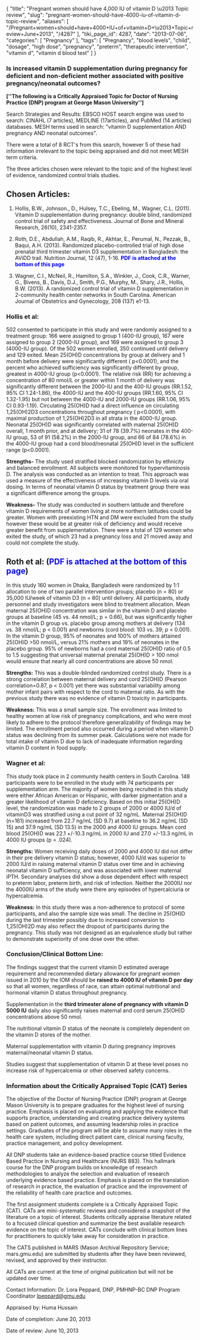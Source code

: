 {
    "title": "Pregnant women should have 4,000 IU of vitamin D \u2013 Topic review",
    "slug": "pregnant-women-should-have-4000-iu-of-vitamin-d-topic-review",
    "aliases": [
        "/Pregnant+women+should+have+4000+IU+of+vitamin+D+\u2013+Topic+review+June+2013",
        "/4287"
    ],
    "tiki_page_id": 4287,
    "date": "2013-07-06",
    "categories": [
        "Pregnancy"
    ],
    "tags": [
        "Pregnancy",
        "blood levels",
        "child",
        "dosage",
        "high dose",
        "pregnancy",
        "preterm",
        "therapeutic intervention",
        "vitamin d",
        "vitamin d blood test"
    ]
}


### Is increased vitamin D supplementation during pregnancy for deficient and non-deficient mother associated with positive pregnancy/neonatal outcomes?

 **<span>[''The following is a Critically Appraised Topic for Doctor of Nursing Practice (DNP) program at George Mason University'']</span>** 

Search Strategies and Results: EBSCO HOST search engine was used to search: CINAHL (7 articles), MEDLINE (17articles), and PubMed (14 articles) databases. MESH terms used in search: "vitamin D supplementation AND pregnancy AND neonatal outcomes".

There were a total of 8 RCT's from this search, however 5 of these had information irrelevant to the topic being appraised and did not meet MESH term criteria. 

The three articles chosen were relevant to the topic and of the highest level of evidence, randomized control trials studies.

## Chosen Articles:

1. Hollis, B.W., Johnson., D., Hulsey, T.C., Ebeling, M., Wagner, C.L. (2011). Vitamin D supplementation during pregnancy: double blind, randomized control trial of safety and effectiveness. Journal of Bone and Mineral Research, 26(10), 2341-2357.

1. Roth, D.E., Abdullah, A.M., Raqib, R., Akhtar, E., Perumal, N., Pezzak, B., Baqui, A.H. (2013). Randomized placebo-controlled trial of high dose prenatal third trimester vitamin D3 supplementation in Bangladesh: the AViDD trail. Nutrition Journal, 12 (47), 1-16.  **<span style="color:#00F;">PDF is attached at the bottom of this page</span>** 

1. Wagner, C.I., McNeil, R., Hamilton, S.A., Winkler, J., Cook, C.R., Warner, G., Bivens, B., Davis, D.J., Smith, P.G., Murphy, M., Shary, J.R., Hollis, B.W. (2013). A randomized control trial of vitamin D supplementation in 2-community health center networks in South Carolina. American Journal of Obstetrics and Gynecology, 208 (137) e1-13.

### Hollis et al:

502 consented to participate in this study and were randomly assigned to a treatment group: 166 were assigned to group 1 (400-IU group), 167 were assigned to group 2 (2000-IU group), and 169 were assigned to group 3 (4000-IU group). Of the 502 women enrolled, 350 continued until delivery and 129 exited. Mean 25(OH)D concentrations by group at delivery and 1 month before delivery were significantly different ( p<0.0001), and the percent who achieved sufficiency was significantly different by group, greatest in 4000-IU group (p<0.0001). The relative risk (RR) for achieving a concentration of 80 nmol/L or greater within 1 month of delivery was significantly different between the 2000-IU and the 400-IU groups (RR.1.52, 95% CI 1.24-1.86), the 4000-IU and the 400-IU groups (RR.1.60, 95% CI 1.32-1.95) but not between the 4000-IU and 2000-IU groups (RR.1.06, 95% CI 0.93-1.19). Circulating 25(OH)D had a direct influence on circulating 1,25(OH)2D3 concentrations throughout pregnancy ( p<0.0001), with maximal production of 1,25(OH)2D3 in all strata in the 4000-IU group. Neonatal 25(OH)D was significantly correlated with maternal 25(OH)D overall, 1 month prior, and at delivery; 31 of 78 (39.7%) neonates in the 400-IU group, 53 of 91 (58.2%) in the 2000-IU group, and 66 of 84 (78.6%) in the 4000-IU group had a cord blood/neonatal 25(OH)D level in the sufficient range (p<0.0001). 

 **Strengths-** The study used stratified blocked randomization by ethnicity and balanced enrollment. All subjects were monitored for hypervitaminosis D. The analysis was conducted as an intention to treat. This approach was used a measure of the effectiveness of increasing vitamin D levels via oral dosing. In terms of neonatal vitamin D status by treatment group there was a significant difference among the groups.

 **Weakness-**  The study was conducted in southern latitude and therefore vitamin D requirements of women living at more northern latitudes could be greater. Women with preexisting HTN and DM were excluded from the study however these would be at greater risk of deficiency and would receive greater benefit from supplementation. There were a total of 129 women who exited the study, of which 23 had a pregnancy loss and 21 moved away and could not complete the study.

## Roth et al: (<span style="color:#00F;">PDF is attached at the bottom of this page</span>)

In this study 160 women in Dhaka, Bangladesh were randomized by 1:1 allocation to one of two parallel intervention groups; placebo (n = 80) or 35,000 IU/week of vitamin D3 (n = 80) until delivery. All participants, study personnel and study investigators were blind to treatment allocation. Mean maternal 25(OH)D concentration was similar in the vitamin D and placebo groups at baseline (45 vs. 44 nmol/L; p = 0.66), but was significantly higher in the vitamin D group vs. placebo group among mothers at delivery (134 vs. 38 nmol/L; p < 0.001) and newborns (cord blood: 103 vs. 39; p < 0.001). In the vitamin D group, 95% of neonates and 100% of mothers attained 25(OH)D >50 nmol/L, versus 21% mothers and 19% of neonates in the placebo group. 95% of newborns had a cord maternal 25(OH)D ratio of 0.5 to 1.5 suggesting that universal maternal prenatal 25(OH)D > 100 nmol would ensure that nearly all cord concentrations are above 50 nmol. 

 **Strengths:**  This was a double-blinded randomized control study. There is a strong correlation between maternal delivery and cord 25(OH)D (Pearson correlation=0.87, p < 0.001) yet there was substantial variability among mother infant pairs with respect to the cord to maternal ratio. As with the previous study there was no evidence of vitamin D toxicity in participants. 

 **Weakness:**  This was a small sample size. The enrollment was limited to healthy women at low risk of pregnancy complications, and who were most likely to adhere to the protocol therefore generalizability of findings may be limited. The enrollment period also occurred during a period when vitamin D status was declining from its summer peak. Calculations were not made for total intake of vitamin D due to lack of inadequate information regarding vitamin D content in food supply.

### Wagner et al:

This study took place in 2 community health centers in South Carolina. 148 participants were to be enrolled in the study with 74 participants per supplementation arm. The majority of women being recruited in this study were either African American or Hispanic, with darker pigmentation and a greater likelihood of vitamin D deficiency. Based on this initial 25(OH)D level, the randomization was made to 2 groups of 2000 or 4000 IU/d of vitaminD3 was stratified using a cut point of 32 ng/mL. Maternal 25(OH)D (n=161) increased from 22.7 ng/mL (SD 9.7) at baseline to 36.2 ng/mL (SD 15) and 37.9 ng/mL (SD 13.5) in the 2000 and 4000 IU groups. Mean cord blood 25(OH)D was 22.1 +/-10.3 ng/mL in 2000 IU and 27.0 +/-13.3 ng/mL in 4000 IU groups (p = .024).

 **Strengths:**  Women receiving daily doses of 2000 and 4000 IU did not differ in their pre delivery vitamin D status; however, 4000 IU/d was superior to 2000 IU/d in raising maternal vitamin D status over time and in achieving neonatal vitamin D sufficiency, and was associated with lower maternal iPTH. Secondary analyses did show a dose dependent effect with respect to preterm labor, preterm birth, and risk of infection. Neither the 2000IU nor the 4000IU arms of the study were there any episodes of hypercalciuria or hypercalcemia.

 **Weakness:**  In this study there was a non-adherence to protocol of some participants, and also the sample size was small. The decline in 25(OH)D during the last trimester possibly due to increased conversion to 1,25(OH)2D may also reflect the dropout of participants during the pregnancy. This study was not designed as an equivalence study but rather to demonstrate superiority of one dose over the other.

### Conclusion/Clinical Bottom Line:

The findings suggest that the current vitamin D estimated average requirement and recommended dietary allowance for pregnant women issued in 2010 by the IOM should be  **raised to 4000 IU of vitamin D per day**  so that all women, regardless of race, can attain optimal nutritional and hormonal vitamin D status throughout pregnancy. 

Supplementation in the  **third trimester alone of pregnancy with vitamin D 5000 IU**  daily also significantly raises maternal and cord serum 25(OH)D concentrations above 50 nmol. 

The nutritional vitamin D status of the neonate is completely dependent on the vitamin D stores of the mother. 

Maternal supplementation with vitamin D during pregnancy improves maternal/neonatal vitamin D status. 

Studies suggest that supplementation of vitamin D at these level poses no increase risk of hypercalcemia or other observed safety concerns.

### Information about the Critically Appraised Topic (CAT) Series

The objective of the Doctor of Nursing Practice (DNP) program at George Mason University is to prepare graduates for the highest level of nursing practice. Emphasis is placed on evaluating and applying the evidence that supports practice, understanding and creating practice delivery systems based on patient outcomes, and assuming leadership roles in practice settings. Graduates of the program will be able to assume many roles in the health care system, including direct patient care, clinical nursing faculty, practice management, and policy development.

All DNP students take an evidence-based practice course titled Evidence Based Practice in Nursing and Healthcare (NURS 883). This hallmark course for the DNP program builds on knowledge of research methodologies to analyze the selection and evaluation of research underlying evidence based practice. Emphasis is placed on the translation of research in practice, the evaluation of practice and the improvement of the reliability of health care practice and outcomes.

The first assignment students complete is a Critically Appraised Topic (CAT). CATs are mini-systematic reviews and considered a snapshot of the literature on a topic of interest. Students critically appraise literature related to a focused clinical question and summarize the best available research evidence on the topic of interest. CATs conclude with clinical bottom lines for practitioners to quickly take away for consideration in practice.

The CATS published in MARS (Mason Archival Repository Service; mars.gmu.edu) are submitted by students after they have been reviewed, revised, and approved by their instructor. 

All CATs are current at the time of original publication but will not be updated over time.

Contact Information: Dr. Lora Peppard, DNP, PMHNP-BC DNP Program Coordinator lpeppard@gmu.edu

Appraised by: Huma Hussain

Date of completion: June 20, 2013

Date of review: June 10, 2013
